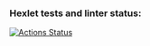 ### Hexlet tests and linter status:
[![Actions Status](https://github.com/0x8251ae8c/backend-project-46/workflows/hexlet-check/badge.svg)](https://github.com/0x8251ae8c/backend-project-46/actions)